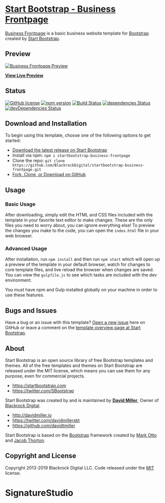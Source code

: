 # [Start Bootstrap - Business Frontpage](https://startbootstrap.com/template-overviews/business-frontpage/)

[Business Frontpage](http://startbootstrap.com/template-overviews/business-frontpage/) is a basic business website template for [Bootstrap](http://getbootstrap.com/) created by [Start Bootstrap](http://startbootstrap.com/).

## Preview

[![Business Frontpage Preview](https://startbootstrap.com/assets/img/templates/business-frontpage.jpg)](https://blackrockdigital.github.io/startbootstrap-business-frontpage/)

**[View Live Preview](https://blackrockdigital.github.io/startbootstrap-business-frontpage/)**

## Status

[![GitHub license](https://img.shields.io/badge/license-MIT-blue.svg)](https://raw.githubusercontent.com/BlackrockDigital/startbootstrap-business-frontpage/master/LICENSE)
[![npm version](https://img.shields.io/npm/v/startbootstrap-business-frontpage.svg)](https://www.npmjs.com/package/startbootstrap-business-frontpage)
[![Build Status](https://travis-ci.org/BlackrockDigital/startbootstrap-business-frontpage.svg?branch=master)](https://travis-ci.org/BlackrockDigital/startbootstrap-business-frontpage)
[![dependencies Status](https://david-dm.org/BlackrockDigital/startbootstrap-business-frontpage/status.svg)](https://david-dm.org/BlackrockDigital/startbootstrap-business-frontpage)
[![devDependencies Status](https://david-dm.org/BlackrockDigital/startbootstrap-business-frontpage/dev-status.svg)](https://david-dm.org/BlackrockDigital/startbootstrap-business-frontpage?type=dev)

## Download and Installation

To begin using this template, choose one of the following options to get started:
* [Download the latest release on Start Bootstrap](https://startbootstrap.com/template-overviews/business-frontpage/)
* Install via npm: `npm i startbootstrap-business-frontpage`
* Clone the repo: `git clone https://github.com/BlackrockDigital/startbootstrap-business-frontpage.git`
* [Fork, Clone, or Download on GitHub](https://github.com/BlackrockDigital/startbootstrap-business-frontpage)

## Usage

### Basic Usage

After downloading, simply edit the HTML and CSS files included with the template in your favorite text editor to make changes. These are the only files you need to worry about, you can ignore everything else! To preview the changes you make to the code, you can open the `index.html` file in your web browser.

### Advanced Usage

After installation, run `npm install` and then run `npm start` which will open up a preview of the template in your default browser, watch for changes to core template files, and live reload the browser when changes are saved. You can view the `gulpfile.js` to see which tasks are included with the dev environment.

You must have npm and Gulp installed globally on your machine in order to use these features.

## Bugs and Issues

Have a bug or an issue with this template? [Open a new issue](https://github.com/BlackrockDigital/startbootstrap-business-frontpage/issues) here on GitHub or leave a comment on the [template overview page at Start Bootstrap](http://startbootstrap.com/template-overviews/business-frontpage/).

## About

Start Bootstrap is an open source library of free Bootstrap templates and themes. All of the free templates and themes on Start Bootstrap are released under the MIT license, which means you can use them for any purpose, even for commercial projects.

* https://startbootstrap.com
* https://twitter.com/SBootstrap

Start Bootstrap was created by and is maintained by **[David Miller](http://davidmiller.io/)**, Owner of [Blackrock Digital](http://blackrockdigital.io/).

* http://davidmiller.io
* https://twitter.com/davidmillerskt
* https://github.com/davidtmiller

Start Bootstrap is based on the [Bootstrap](http://getbootstrap.com/) framework created by [Mark Otto](https://twitter.com/mdo) and [Jacob Thorton](https://twitter.com/fat).

## Copyright and License

Copyright 2013-2019 Blackrock Digital LLC. Code released under the [MIT](https://github.com/BlackrockDigital/startbootstrap-business-frontpage/blob/gh-pages/LICENSE) license.
# SignatureStudio
